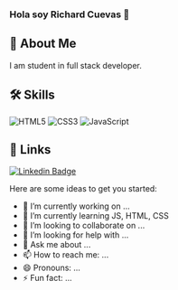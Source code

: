 ### Hola soy Richard Cuevas 👋

## 🚀 About Me
I am student in full stack developer.

## 🛠 Skills

![HTML5](https://img.shields.io/badge/-HTML5-E34F26?style=plastic&logo=html5&logoColor=white)
![CSS3](https://img.shields.io/badge/-CSS3-1572B6?style=plastic&logo=css3&logoColor=white)
![JavaScript](https://img.shields.io/badge/-JavaScript-F7DF1E?style=plastic&logo=JavaScript&logoColor=black)

## 🔗 Links
[![Linkedin Badge](https://img.shields.io/badge/-Linkedin-0077B5?style=plastic&logo=Linkedin&logoColor=white&link=https://www.linkedin.com/in/matias-sabbadini-0141a0218/)](https://www.linkedin.com/in/richard-cuevas-bb85bb237/)

<!--
**Richona/Richona** is a ✨ _special_ ✨ repository because its `README.md` (this file) appears on your GitHub profile.
-->
Here are some ideas to get you started:

- 🔭 I’m currently working on ...
- 🌱 I’m currently learning JS, HTML, CSS
- 👯 I’m looking to collaborate on ...
- 🤔 I’m looking for help with ...
- 💬 Ask me about ...
- 📫 How to reach me: ...
- 😄 Pronouns: ...
- ⚡ Fun fact: ...
